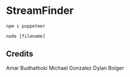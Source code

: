 # StreamFinder

`npm i puppeteer`

`node [filename]`

## Credits
Amar Budhathoki
Michael Gonzalez
Dylan Bolger
